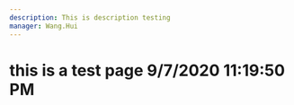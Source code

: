 ```yaml
---
description: This is description testing
manager: Wang.Hui
---
```

# this is a test page 9/7/2020 11:19:50 PM